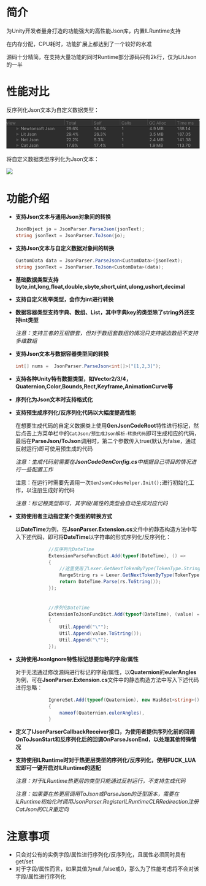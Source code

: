 # 简介
为Unity开发者量身打造的功能强大的高性能Json库，内置ILRuntime支持

在内存分配，CPU耗时，功能扩展上都达到了一个较好的水准

源码十分精简，在支持大量功能的同时Runtime部分源码只有2k行，仅为LitJson的一半

# 性能对比

反序列化Json文本为自定义数据类型：

![](https://github.com/CatImmortal/CatJson/raw/main/ImageRes/ParseJsonByType.png)

将自定义数据类型序列化为Json文本：

![](https://github.com/CatImmortal/CatJson/raw/main/ImageRes/ToJsonByType.png.png)



# 功能介绍

- **支持Json文本与通用Json对象间的转换**

  ```csharp
  JsonObject jo = JsonParser.ParseJson(jsonText);
  string jsonText = JsonParser.ToJson(jo);
  ```

- **支持Json文本与自定义数据对象间的转换**

  ```csharp
  CustomData data = JsonParser.ParseJson<CustomData>(jsonText);
  string jsonText = JsonParser.ToJson<CustomData>(data);
  ```

- **基础数据类型支持byte,int,long,float,double,sbyte,short,uint,ulong,ushort,decimal**

- **支持自定义枚举类型，会作为int进行转换**

- **数据容器类型支持字典、数组、List，其中字典key的类型除了string外还支持int类型**

  *注意：支持三者的互相嵌套，但对于数组套数组的情况只支持锯齿数组不支持多维数组*

- **支持Json文本与数据容器类型间的转换**

  ```csharp
  int[] nums =  JsonParser.ParseJson<int[]>("[1,2,3]");
  ```

- **支持各种Unity特有数据类型，如Vector2/3/4，Quaternion,Color,Bounds,Rect,Keyframe,AnimationCurve等**

- **序列化为Json文本时支持格式化**

- **支持预生成序列化/反序列化代码以大幅度提高性能**

  在想要生成代码的自定义数据类上使用**GenJsonCodeRoot**特性进行标记，然后点击上方菜单栏中的`CatJson/预生成Json解析-转换代码`即可生成相应的代码，最后在**ParseJson/ToJson**调用时，第二个参数传入true(默认为false，通过反射运行)即可使用预生成的代码

  *注意：生成代码前需要在**JsonCodeGenConfig.cs**中根据自己项目的情况进行一些配置工作*

  注意：在运行时需要先调用一次`GenJsonCodesHelper.Init();`进行初始化工作，以注册生成好的代码

  *注意：标记根类型即可，其字段/属性的类型会自动生成对应代码*

- **支持使用者主动指定某个类型的转换方式**

  以**DateTime**为例，在**JsonParser.Extension.cs**文件中的静态构造方法中写入下述代码，即可将**DateTime**以字符串的形式序列化/反序列化：

  ```csharp
              //反序列化DateTime
              ExtensionParseFuncDict.Add(typeof(DateTime), () =>
              {
                  //这里使用了Lexer.GetNextTokenByType(TokenType.String)从Json文本中提取了DateTime类型的字段/属性所对应的字符串值，然后使用DateTime.Parse解析该值，并将结果返回
                  RangeString rs = Lexer.GetNextTokenByType(TokenType.String);
                  return DateTime.Parse(rs.ToString());
              });
  
  
              //序列化DateTime
              ExtensionToJsonFuncDict.Add(typeof(DateTime), (value) =>
              {
                  Util.Append("\"");
                  Util.Append(value.ToString());
                  Util.Append("\"");
              });
  ```

- **支持使用JsonIgnore特性标记想要忽略的字段/属性**

  对于无法通过修改源码进行标记的字段/属性，以**Quaternion**的**eulerAngles**为例，可在**JsonParser.Extension.cs**文件中的静态构造方法中写入下述代码进行忽略：

  ```csharp
              IgnoreSet.Add(typeof(Quaternion), new HashSet<string>()
              {
                  nameof(Quaternion.eulerAngles),
              }
  ```

- **定义了IJsonParserCallbackReceiver接口，为使用者提供序列化前的回调OnToJsonStart和反序列化后的回调OnParseJsonEnd，以处理其他特殊情况**

- **支持使用ILRuntime时对于热更层类型的序列化/反序列化，使用FUCK_LUA宏即可一键开启对ILRuntime的适配**

  *注意：对于ILRuntime热更层的类型只能通过反射运行，不支持生成代码*

  *注意：如果要在热更层调用ToJson或ParseJson的泛型版本，需要在ILRuntime初始化时调用JsonParser.RegisterILRuntimeCLRRedirection注册CatJson的CLR重定向*

# 注意事项

- 只会对公有的实例字段/属性进行序列化/反序列化，且属性必须同时具有get/set
- 对于字段/属性而言，如果其值为null,false或0，那么为了性能考虑将不会对该字段/属性进行序列化




